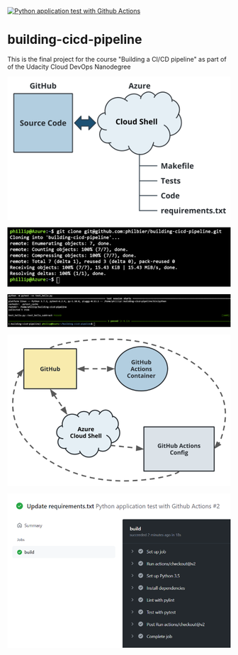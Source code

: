 [![Python application test with Github Actions](https://github.com/philbier/building-cicd-pipeline/actions/workflows/pythonapp.yml/badge.svg?branch=main)](https://github.com/philbier/building-cicd-pipeline/actions/workflows/pythonapp.yml)

# building-cicd-pipeline
This is the final project for the course "Building a CI/CD pipeline" as part of of the Udacity Cloud DevOps Nanodegree

![Set up Azure Cloud Shell](./img/set_up_az_shell.PNG)

![Git repo cloned in Azure shell](./img/git_clone_az_shell.PNG)

![Succesfull test of hello.py](./img/test_hello.PNG)



![Configure GitHub Actions](./img/configure_github_actions.PNG)

![GitHub Actions UI - Succesful build](./img/github_actions_ui.PNG)